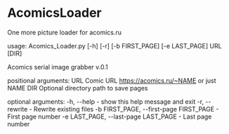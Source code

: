 # AcomicsLoader
One more picture loader for acomics.ru

usage: Acomics_Loader.py [-h] [-r] [-b FIRST_PAGE] [-e LAST_PAGE] URL [DIR]

Acomics serial image grabber v.0.1

positional arguments:
  URL                   Comic URL https://acomics.ru/~NAME or just NAME
  DIR                   Optional directory path to save pages

optional arguments:
  -h, --help            - show this help message and exit
  -r, --rewrite         - Rewrite existing files
  -b FIRST_PAGE, --first-page FIRST_PAGE - First page number
  -e LAST_PAGE,  --last-page LAST_PAGE   - Last page number
